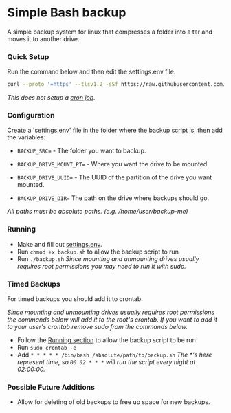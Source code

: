 # Simple Bash backup
A simple backup system for linux that compresses a folder into a tar and moves it to another drive.

### Quick Setup
Run the command below and then edit the settings.env file.
```sh
curl --proto '=https' --tlsv1.2 -sSf https://raw.githubusercontent.com/harmless-tech/simple-bash-backup/main/setup.sh | sh
```
*This does not setup a [cron job](#timed-backups).*

### Configuration
Create a 'settings.env' file in the folder where the backup script is, then add the variables:

- ```BACKUP_SRC=``` - The folder you want to backup.

- ```BACKUP_DRIVE_MOUNT_PT=``` - Where you want the drive to be mounted.

- ```BACKUP_DRIVE_UUID=``` - The UUID of the partition of the drive you want mounted.

- ```BACKUP_DRIVE_DIR=``` The path on the drive where backups should go.

*All paths must be absolute paths. (e.g. /home/user/backup-me)*

### Running
- Make and fill out [settings.env](#configuration).
- Run ```chmod +x backup.sh``` to allow the backup script to run
- Run ```./backup.sh``` *Since mounting and unmounting drives usually requires root permissions you may need to run it with sudo.*

### Timed Backups
For timed backups you should add it to crontab.

*Since mounting and unmounting drives usually requires root permissions the commands below will add it to the root's crontab.
If you want to add it to your user's crontab remove sudo from the commands below.*

- Follow the [Running section](#running) to allow the backup script to be run
- Run ```sudo crontab -e```
- Add ```* * * * * /bin/bash /absolute/path/to/backup.sh```
*The \*'s here represent time, so ```00 02 * * *``` will run the script every night at 02:00:00.*

### Possible Future Additions
- Allow for deleting of old backups to free up space for new backups.
